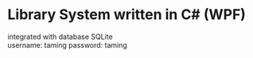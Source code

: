 # Library System written in C# (WPF)
integrated with database SQLite <br>
username: taming
password: taming
